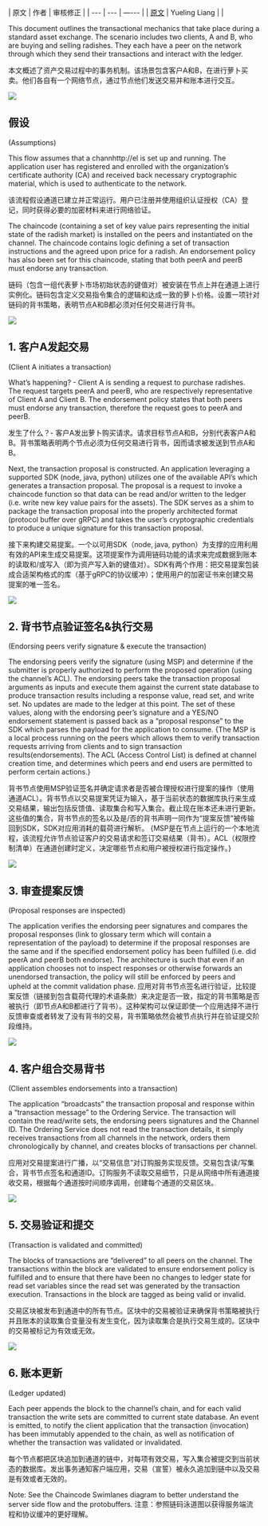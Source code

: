 
| 原文 | 作者 | 审核修正 |
| --- | --- | —--- |
| [原文](http://hyperledger-fabric.readthedocs.io/en/latest/txflow.html) | Yueling Liang |  |


This document outlines the transactional mechanics that take place during a standard asset exchange. The scenario includes two clients, A and B, who are buying and selling radishes. They each have a peer on the network through which they send their transactions and interact with the ledger.

本文概述了资产交易过程中的事务机制。该场景包含客户A和B，在进行萝卜买卖。他们各自有一个网络节点，通过节点他们发送交易并和账本进行交互。

![](img/step0.png)

## 假设

(Assumptions)

This flow assumes that a channhttp://el is set up and running. The application user has registered and enrolled with the organization’s certificate authority (CA) and received back necessary cryptographic material, which is used to authenticate to the network.

该流程假设通道已建立并正常运行。用户已注册并使用组织认证授权（CA）登记，同时获得必要的加密材料来进行网络验证。

The chaincode (containing a set of key value pairs representing the initial state of the radish market) is installed on the peers and instantiated on the channel. The chaincode contains logic defining a set of transaction instructions and the agreed upon price for a radish. An endorsement policy has also been set for this chaincode, stating that both peerA and peerB must endorse any transaction.

链码（包含一组代表萝卜市场初始状态的键值对）被安装在节点上并在通道上进行实例化。链码包含定义交易指令集合的逻辑和达成一致的萝卜价格。设置一项针对链码的背书策略，表明节点A和B都必须对任何交易进行背书。

![](img/step1.png)
 
## 1. 客户A发起交易

(Client A initiates a transaction)

What’s happening? - Client A is sending a request to purchase radishes. The request targets peerA and peerB, who are respectively representative of Client A and Client B. The endorsement policy states that both peers must endorse any transaction, therefore the request goes to peerA and peerB.

发生了什么？- 客户A发出萝卜购买请求。请求目标节点A和B，分别代表客户A和B。背书策略表明两个节点必须为任何交易进行背书，因而请求被发送到节点A和B。

Next, the transaction proposal is constructed. An application leveraging a supported SDK (node, java, python) utilizes one of the available API’s which generates a transaction proposal. The proposal is a request to invoke a chaincode function so that data can be read and/or written to the ledger (i.e. write new key value pairs for the assets). The SDK serves as a shim to package the transaction proposal into the properly architected format (protocol buffer over gRPC) and takes the user’s cryptographic credentials to produce a unique signature for this transaction proposal.

接下来构建交易提案。一个以可用SDK（node, java, python）为支撑的应用利用有效的API来生成交易提案。这项提案作为调用链码功能的请求来完成数据到账本的读取和/或写入（即为资产写入新的键值对）。SDK有两个作用：把交易提案包装成合适架构格式的库（基于gRPC的协议缓冲）；使用用户的加密证书来创建交易提案的唯一签名。

![](img/step2.png)

## 2. 背书节点验证签名&执行交易

(Endorsing peers verify signature & execute the transaction)

The endorsing peers verify the signature (using MSP) and determine if the submitter is properly authorized to perform the proposed operation (using the channel’s ACL). The endorsing peers take the transaction proposal arguments as inputs and execute them against the current state database to produce transaction results including a response value, read set, and write set. No updates are made to the ledger at this point. The set of these values, along with the endorsing peer’s signature and a YES/NO endorsement statement is passed back as a “proposal response” to the SDK which parses the payload for the application to consume.
{The MSP is a local process running on the peers which allows them to verify transaction 
requests arriving from clients and to sign transaction results(endorsements). The ACL (Access Control List) is defined at channel creation time, and determines which peers and end users are permitted to perform certain actions.}

背书节点使用MSP验证签名并确定请求者是否被合理授权进行提案的操作（使用通道ACL）。背书节点以交易提案凭证为输入，基于当前状态的数据库执行来生成交易结果，输出包括反馈值、读取集合和写入集合。截止现在账本还未进行更新。这些值的集合，背书节点的签名以及是/否的背书声明一同作为“提案反馈”被传输回到SDK，SDK对应用消耗的载荷进行解析。
{MSP是在节点上运行的一个本地流程，该流程允许节点验证客户的交易请求和签订交易结果（背书）。ACL（权限控制清单）在通道创建时定义，决定哪些节点和用户被授权进行指定操作。}

![](img/step3.png)

## 3. 审查提案反馈

(Proposal responses are inspected)

The application verifies the endorsing peer signatures and compares the proposal responses (link to glossary term which will contain a representation of the payload) to determine if the proposal responses are the same and if the specified endorsement policy has been fulfilled (i.e. did peerA and peerB both endorse). The architecture is such that even if an application chooses not to inspect responses or otherwise forwards an unendorsed transaction, the policy will still be enforced by peers and upheld at the commit validation phase.
应用对背书节点签名进行验证，比较提案反馈（链接到包含载荷代理的术语条款）来决定是否一致，指定的背书策略是否被执行（即节点A和B都进行了背书）。这种架构可以保证即使一个应用选择不进行反馈审查或者转发了没有背书的交易，背书策略依然会被节点执行并在验证提交阶段维持。

![](images/step4.png)

## 4. 客户组合交易背书

(Client assembles endorsements into a transaction)

The application “broadcasts” the transaction proposal and response within a “transaction message” to the Ordering Service. The transaction will contain the read/write sets, the endorsing peers signatures and the Channel ID. The Ordering Service does not read the transaction details, it simply receives transactions from all channels in the network, orders them chronologically by channel, and creates blocks of transactions per channel.

应用对交易提案进行广播，以“交易信息”对订购服务实现反馈。交易包含读/写集合，背书节点签名和通道ID。订购服务不读取交易细节，只是从网络中所有通道接收交易，根据每个通道按时间顺序调用，创建每个通道的交易区块。

![](img/step5.png)

## 5. 交易验证和提交

(Transaction is validated and committed)

The blocks of transactions are “delivered” to all peers on the channel. The transactions within the block are validated to ensure endorsement policy is fulfilled and to ensure that there have been no changes to ledger state for read set variables since the read set was generated by the transaction execution. Transactions in the block are tagged as being valid or invalid.

交易区块被发布到通道中的所有节点。区块中的交易被验证来确保背书策略被执行并且账本的读取集合变量没有发生变化，因为读取集合是执行交易生成的。区块中的交易被标记为有效或无效。

![](img/step6.png)

## 6. 账本更新

(Ledger updated)

Each peer appends the block to the channel’s chain, and for each valid transaction the write sets are committed to current state database. An event is emitted, to notify the client application that the transaction (invocation) has been immutably appended to the chain, as well as notification of whether the transaction was validated or invalidated.

每个节点都把区块追加到通道的链中，对每项有效交易，写入集合被提交到当前状态的数据库。发出事务通知客户端应用，交易（宣誓）被永久追加到链中以及交易是有效或者无效的。

Note: See the Chaincode Swimlanes diagram to better understand the server side flow and the protobuffers.
注意：参照链码泳道图以获得服务端流程和协议缓冲的更好理解。

